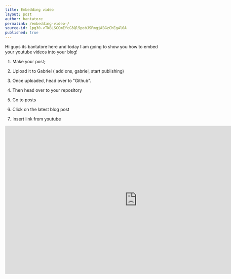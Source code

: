 ```yaml
---
title: Embedding video 
layout: post
author: bantatore
permalink: /embedding-video-/
source-id: 1pg30-vTkBLSCCmEfcG3Ql5pobJSRmgjABGzChEg4l0A
published: true
---
```

Hi guys its bantatore here and today I am going to show you how to embed your youtube videos into your blog!

1. Make your post;

2. Upload it to Gabriel ( add ons, gabriel, start publishing)

3. Once uploaded, head over to "Github".

4. Then head over to your repository 

5. Go to posts 

6. Click on the latest blog post

7. Insert link from youtube  

<iframe width="854" height="480" src="https://www.youtube.com/embed/03PmfRq0dpk" frameborder="0" allowfullscreen></iframe>
